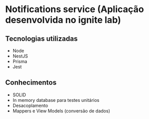 # Notifications service (Aplicação desenvolvida no ignite lab)

## Tecnologias utilizadas
- Node
- NestJS
- Prisma
- Jest

## Conhecimentos
- SOLID
- In memory database para testes unitários
- Desacoplamento
- Mappers e View Models (conversão de dados)